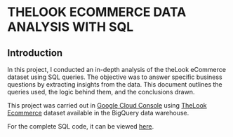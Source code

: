 # THELOOK ECOMMERCE DATA ANALYSIS WITH SQL

## Introduction

In this project, I conducted an in-depth analysis of the theLook eCommerce dataset using SQL queries. The objective was to answer specific business questions by extracting insights from the data. This document outlines the queries used, the logic behind them, and the conclusions drawn.

This project was carried out in [Google Cloud Console](https://console.cloud.google.com/) using [TheLook Ecommerce](https://console.cloud.google.com/marketplace/product/bigquery-public-data/thelook-ecommerce) dataset available in the BigQuery data warehouse.

For the complete SQL code, it can be viewed [here](TheLookEcommerce_SQL/TheLookEcommerce_SQL_Query.md).

